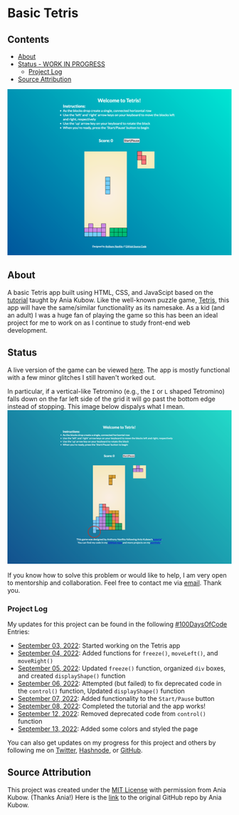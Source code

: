 # Basic Tetris
 ## Contents
 - [About](#about)
 - [Status - WORK IN PROGRESS](#status)
   - [Project Log](#project-log)
 - [Source Attribution](#source-attribution)

 ![screenshot of my tetris app](basic-tetris-app.png)

 ## About
 A basic Tetris app built using HTML, CSS, and JavaScipt based on the [tutorial](https://youtu.be/rAUn1Lom6dw) taught by Ania Kubow. Like the well-known puzzle game, [Tetris](https://en.wikipedia.org/wiki/Tetris), this app will have the same/similar functionality as its namesake. As a kid (and an adult) I was a huge fan of playing the game so this has been an ideal project for me to work on as I continue to study front-end web development.

 ## Status
 A live version of the game can be viewed [here](https://ananfito.github.io/basic-tetris/). The app is mostly functional with a few minor glitches I still haven't worked out.

 In particular, if a vertical-like Tetromino (e.g., the `I` or `L` shaped Tetromino) falls down on the far left side of the grid it will go past the bottom edge instead of stopping. This image below dispalys what I mean.
 ![image of tetromino falling past the bottom border of the main grid](tetris-app-glitch.png)

 If you know how to solve this problem or would like to help, I am very open to mentorship and collaboration. Feel free to contact me via [email](mailto:ananfito@gmail.com). Thank you.

 ### Project Log
 My updates for this project can be found in the following [#100DaysOfCode](https://github.com/ananfito/100-days-of-code) Entries:
 - [September 03, 2022](https://github.com/ananfito/100-days-of-code#day-29-september-03-2022): Started working on the Tetris app
 - [September 04, 2022](https://github.com/ananfito/100-days-of-code#day-30-september-04-2022): Added functions for `freeze()`, `moveLeft()`, and `moveRight()`
 - [September 05, 2022](https://github.com/ananfito/100-days-of-code#day-31-september-05-2022): Updated `freeze()` function, organized `div` boxes, and created `displayShape()` function
 - [September 06, 2022](https://github.com/ananfito/100-days-of-code#day-32-september-06-2022): Attempted (but failed) to fix deprecated code in the `control()` function, Updated `displayShape()` function
 - [September 07, 2022](https://github.com/ananfito/100-days-of-code#day-33-september-07-2022): Added functionality to the `Start/Pause` button
 - [September 08, 2022](https://github.com/ananfito/100-days-of-code#day-34-september-08-2022): Completed the tutorial and the app works!
 - [September 12, 2022](https://github.com/ananfito/100-days-of-code#day-38-september-12-2022): Removed deprecated code from `control()` function
 - [September 13, 2022](https://github.com/ananfito/100-days-of-code#day-39-september-13-2022): Added some colors and styled the page

 You can also get updates on my progress for this project and others by following me on [Twitter](https://twitter.com/wordsbyfifi/), [Hashnode](https://ananfito.hashnode.dev/), or [GitHub](https://github.com/ananfito/).

 ## Source Attribution
 This project was created under the [MIT License](https://github.com/kubowania/Tetris-Basic#mit-licence) with permission from Ania Kubow. (Thanks Ania!) Here is the [link](https://github.com/kubowania/Tetris-Basic) to the original GitHub repo by Ania Kubow.
